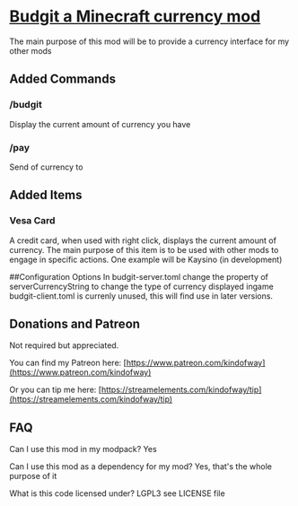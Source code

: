 # [Budgit a Minecraft currency mod](https://github.com/KindOfWay/budgit) 
The main purpose of this mod will be to provide a currency interface for my other
mods

## Added Commands
### /budgit
Display the current amount of currency you have

### /pay <player> <amount>
Send <amount> of currency to <player>

## Added Items
### Vesa Card
A credit card, when used with right click, displays the current amount of
currency. The main purpose of this item is to be used with other mods to engage
in specific actions. One example will be Kaysino (in development)

##Configuration Options
In budgit-server.toml change the property of serverCurrencyString to change the
type of currency displayed ingame
budgit-client.toml is currenly unused, this will find use in later versions.

## Donations and Patreon
Not required but appreciated.

You can find my Patreon here:
[https://www.patreon.com/kindofway](https://www.patreon.com/kindofway)

Or you can tip me here: [https://streamelements.com/kindofway/tip](https://streamelements.com/kindofway/tip)

## FAQ
Can I use this mod in my modpack?
Yes

Can I use this mod as a dependency for my mod?
Yes, that's the whole purpose of it

What is this code licensed under?
LGPL3 see LICENSE file
